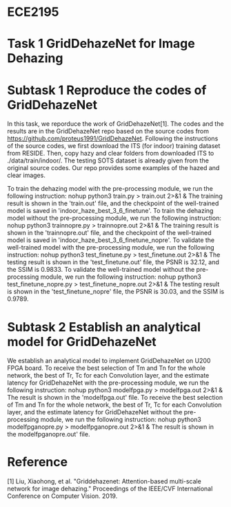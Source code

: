 # ECE2195
# Task 1 GridDehazeNet for Image Dehazing
# Subtask 1 Reproduce the codes of GridDehazeNet
  In this task, we reporduce the work of GridDehazeNet[1]. The codes and the results are in the GridDehazeNet repo based on the source codes from https://github.com/proteus1991/GridDehazeNet. Following the instructions of the source codes, we first download the ITS (for indoor) training dataset from RESIDE. Then, copy hazy and clear folders from downloaded ITS to ./data/train/indoor/. The testing SOTS dataset is already given from the original source codes. Our repo provides some examples of the hazed and clear images.
  
 To train the dehazing model with the pre-processing module, we run the following instruction:
  nohup python3 train.py > train.out 2>&1 &
 The training result is shown in the 'train.out' file, and the checkpoint of the well-trained model is saved in 'indoor_haze_best_3_6_finetune'.
 To train the dehazing model without the pre-processing module, we run the following instruction:
  nohup python3 trainnopre.py > trainnopre.out 2>&1 &
 The training result is shown in the 'trainnopre.out' file, and the checkpoint of the well-trained model is saved in 'indoor_haze_best_3_6_finetune_nopre'.
 To validate the well-trained model with the pre-processing module, we run the following instruction:
  nohup python3 test_finetune.py > test_finetune.out 2>&1 &
 The testing result is shown in the 'test_finetune.out' file, the PSNR is 32.12, and the SSIM is 0.9833.
 To validate the well-trained model without the pre-processing module, we run the following instruction:
  nohup python3 test_finetune_nopre.py > test_finetune_nopre.out 2>&1 &
 The testing result is shown in the 'test_finetune_nopre' file, the PSNR is 30.03, and the SSIM is 0.9789.
 # Subtask 2 Establish an analytical model for GridDehazeNet
   We establish an analytical model to implement GridDehazeNet on U200 FPGA board. To receive the best selection of Tm and Tn for the whole network, the best of Tr, Tc for each Convolution layer, and the estimate latency for GridDehazeNet with the pre-processing module, we run the following instruction:
   nohup python3 modelfpga.py > modelfpga.out 2>&1 &
The result is shown in the 'modelfpga.out' file.
To receive the best selection of Tm and Tn for the whole network, the best of Tr, Tc for each Convolution layer, and the estimate latency for GridDehazeNet without the pre-processing module, we run the following instruction:
   nohup python3 modelfpganopre.py > modelfpganopre.out 2>&1 &
The result is shown in the modelfpganopre.out' file.
  
  
  
  
  
  
  
  
  
  
  
  
  
  
# Reference
[1] Liu, Xiaohong, et al. "Griddehazenet: Attention-based multi-scale network for image dehazing." Proceedings of the IEEE/CVF International Conference on Computer Vision. 2019.
  

